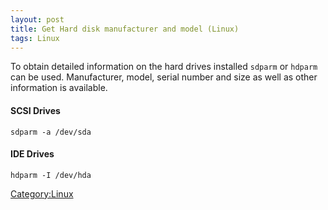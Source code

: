 ```yaml
---
layout: post 
title: Get Hard disk manufacturer and model (Linux)
tags: Linux
---
```


To obtain detailed information on the hard drives installed `sdparm` or
`hdparm` can be used. Manufacturer, model, serial number and size as
well as other information is available.

#### SCSI Drives

    sdparm -a /dev/sda

#### IDE Drives

    hdparm -I /dev/hda

[Category:Linux](Category:Linux "wikilink")
